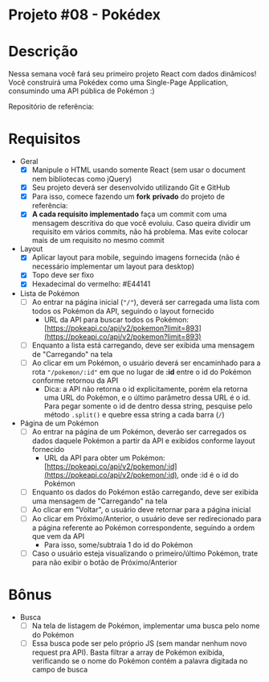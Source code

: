 # Projeto #08 - Pokédex

# Descrição

Nessa semana você fará seu primeiro projeto React com dados dinâmicos! Você construirá uma Pokédex como uma Single-Page Application, consumindo uma API pública de Pokémon :)

Repositório de referência: 

# Requisitos

- Geral
    - [X]  Manipule o HTML usando somente React (sem usar o document nem bibliotecas como jQuery)
    - [X]  Seu projeto deverá ser desenvolvido utilizando Git e GitHub
    - [X]  Para isso, comece fazendo um **fork** **privado** do projeto de referência:
    - [X]  **A cada requisito implementado** faça um commit com uma mensagem descritiva do que você evoluiu. Caso queira dividir um requisito em vários commits, não há problema. Mas evite colocar mais de um requisito no mesmo commit
- Layout
    - [X]  Aplicar layout para mobile, seguindo imagens fornecida (não é necessário implementar um layout para desktop)
    - [X]  Topo deve ser fixo
    - [X]  Hexadecimal do vermelho: #E44141
- Lista de Pokémon
    - [ ]  Ao entrar na página inicial (`"/"`), deverá ser carregada uma lista com todos os Pokémon da API, seguindo o layout fornecido
        - URL da API para buscar todos os Pokémon: [https://pokeapi.co/api/v2/pokemon?limit=893](https://pokeapi.co/api/v2/pokemon?limit=893)
    - [ ]  Enquanto a lista está carregando, deve ser exibida uma mensagem de "Carregando" na tela
    - [ ]  Ao clicar em um Pokémon, o usuário deverá ser encaminhado para a rota `"/pokemon/:id"` em que no lugar de **:id** entre o id do Pokémon conforme retornou da API
        - Dica: a API não retorna o id explicitamente, porém ela retorna uma URL do Pokémon, e o último parâmetro dessa URL é o id. Para pegar somente o id de dentro dessa string, pesquise pelo método `.split()` e quebre essa string a cada barra (`/`)
- Página de um Pokémon
    - [ ]  Ao entrar na página de um Pokémon, deverão ser carregados os dados daquele Pokémon a partir da API e exibidos conforme layout fornecido
        - URL da API para obter um Pokémon: [https://pokeapi.co/api/v2/pokemon/:id](https://pokeapi.co/api/v2/pokemon/:id), onde :id é o id do Pokémon
    - [ ]  Enquanto os dados do Pokémon estão carregando, deve ser exibida uma mensagem de "Carregando" na tela
    - [ ]  Ao clicar em "Voltar", o usuário deve retornar para a página inicial
    - [ ]  Ao clicar em Próximo/Anterior, o usuário deve ser redirecionado para a página referente ao Pokémon correspondente, seguindo a ordem que vem da API
        - Para isso, some/subtraia 1 do id do Pokémon
    - [ ]  Caso o usuário esteja visualizando o primeiro/último Pokémon, trate para não exibir o botão de Próximo/Anterior

# Bônus

- Busca
    - [ ]  Na tela de listagem de Pokémon, implementar uma busca pelo nome do Pokémon
    - [ ]  Essa busca pode ser pelo próprio JS (sem mandar nenhum novo request pra API). Basta filtrar a array de Pokémon exibida, verificando se o nome do Pokémon contém a palavra digitada no campo de busca
